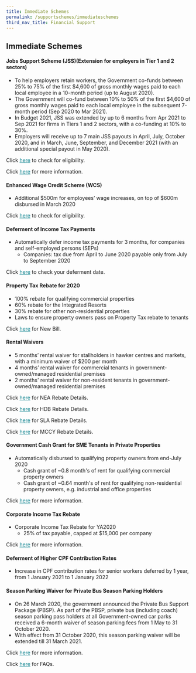 ```yaml
---
title: Immediate Schemes
permalink: /supportschemes/immediateschemes
third_nav_title: Financial Support
---
```


## Immediate Schemes

#### Jobs Support Scheme (JSS)(Extension for employers in Tier 1 and 2 sectors)

- To help employers retain workers, the Government co-funds between 25% to 75% of the first $4,600 of gross monthly wages paid to each local employee in a 10-month period (up to August 2020).
- The Government will co-fund between 10% to 50% of the first $4,600 of gross monthly wages paid to each local employee in the subsequent 7-month period (Sep 2020 to Mar 2021). 
-	In Budget 2021, JSS was extended by up to 6 months from Apr 2021 to Sep 2021 for firms in Tiers 1 and 2 sectors, with a co-funding at 10% to 30%.
-	Employers will receive  up to 7 main JSS payouts in April, July, October 2020, and in March, June, September, and December 2021 (with an additional special payout in May 2020). 

Click <a href="https://go.gov.sg/jsseligibility" target="_blank" style="color:#037e8a">here</a> to check for eligibility.

Click <a href="https://go.gov.sg/jss" target="_blank" style="color:#037e8a">here</a> for more information.

#### Enhanced Wage Credit Scheme (WCS)

* Additional $500m for employees’ wage increases, on top of $600m disbursed in March 2020

Click <a href="https://go.gov.sg/wcseligibility" target="_blank" style="color:#037e8a">here</a> to check for eligibility.

#### Deferment of Income Tax Payments

* Automatically defer income tax payments for 3 months, for companies and self-employed persons (SEPs)
  * Companies: tax due from April to June 2020 payable only from July to September 2020

Click <a href="https://go.gov.sg/defercal" target="_blank" style="color:#037e8a">here</a> to check your deferment date.

#### Property Tax Rebate for 2020

* 100% rebate for qualifying commercial properties
* 60% rebate for the Integrated Resorts
* 30% rebate for other non-residential properties
* Laws to ensure property owners pass on Property Tax rebate to tenants

Click <a href="https://go.gov.sg/newbill" target="_blank" style="color:#037e8a">here</a> for New Bill.

#### Rental Waivers

* 5 months’ rental waiver for stallholders in hawker centres and markets, with a minimum waiver of $200 per month
* 4 months’ rental waiver for commercial tenants in government-owned/managed residential premises
* 2 months' rental waiver for non-resident tenants in government-owned/managed residential premises

Click <a href="https://go.gov.sg/nearebate" target="_blank" style="color:#037e8a">here</a> for NEA Rebate Details.

Click <a href="https://go.gov.sg/hdbrebate" target="_blank" style="color:#037e8a">here</a> for HDB Rebate Details.

Click <a href="https://go.gov.sg/slarebate" target="_blank" style="color:#037e8a">here</a> for SLA Rebate Details.

Click <a href="https://go.gov.sg/nacadvisory" target="_blank" style="color:#037e8a">here</a> for MCCY Rebate Details.

#### Government Cash Grant for SME Tenants in Private Properties

* Automatically disbursed to qualifying property owners from end-July 2020
  * Cash grant of ~0.8 month's of rent for qualifying commercial property owners
  * Cash grant of ~0.64 month's of rent for qualifying non-residential property owners, e.g. industrial and office properties

Click <a href="https://go.gov.sg/smecashgrant" target="_blank" style="color:#037e8a">here</a> for more information.

#### Corporate Income Tax Rebate

* Corporate Income Tax Rebate for YA2020
  * 25% of tax payable, capped at $15,000 per company

Click <a href="https://go.gov.sg/corporateincometax" target="_blank" style="color:#037e8a">here</a> for more information.

#### Deferment of Higher CPF Contribution Rates

* Increase in CPF contribution rates for senior workers deferred by 1 year, from 1 January 2021 to 1 January 2022

#### Season Parking Waiver for Private Bus Season Parking Holders

* On 26 March 2020, the government announced the Private Bus Support Package (PBSP). As part of the PBSP, private bus (including coach) season parking pass holders at all Government-owned car parks received a 6-month waiver of season parking fees from 1 May to 31 October 2020. 
* With effect from 31 October 2020, this season parking waiver will be extended till 31 March 2021.

Click <a href="/images/govassist/MR08420_Extension of Season Parking Waiver for Private Bus Season Parking Holders.pdf" target="_blank" style="color:#037e8a">here</a> for more information.

Click <a href="/images/govassist/FAQs_Extension of Season Parking Waiver for Private Bus Season Parking Holders.pdf" target="_blank" style="color:#037e8a">here</a> for FAQs.

<!-- <meta http-equiv="REFRESH" content="0;url=https://www.gobusiness.gov.sg/supportschemes/immediateschemes"> -->